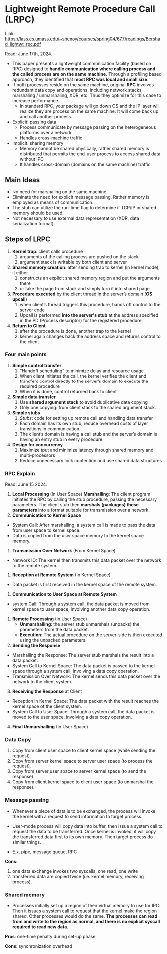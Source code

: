 # Lightweight Remote Procedure Call (LRPC) 

Link: https://lass.cs.umass.edu/~shenoy/courses/spring04/677/readings/Bershad_lightwt_rpc.pdf

Read: June 17th, 2024.

- This paper presents a lightweight communication facility (based on RPC) designed to **handle communication where calling process and the called process are on the same machine**. Through a profiling based approach, they identified that **most RPC was local and small size**. 
- If both processes reside on the same machine, original **RPC** involves redundant data copy and operations, including network stacks, marshaling / unmarshaling, XDR, etc. Thus they optimize for this case to increase performance. 
  - In standard RPC, your package will go down OS and the IP layer will realize they are process on the same machine. It will come back up and call another process. 
- Explicit: passing data 
    - Process communicate by message passing on the heterogeneous platforms over a network 
    - Handles cross-machine traffic 
- Implicit: sharing memory 
    - Memory cannot be shared physically, rather shared memory is distributed that permits the end-user process to access shared data without IPC 
    - It handles cross-domain (domains on the same machine) traffic 

## Main Ideas 
- No need for marshaling on the same machine.
- Eliminate the need for explicit message passing. Rather memory is employed as means of communication.
- The stub can utilize the run-time flag to determine if TCP/IP or shared memory should be used.
- Not necessary to use external data representation (XDR, data serialization format).

## Steps of LRPC
1. **Kernel trap**: client calls procedure
    1. arguments of the calling process are pushed on the stack
    2. argument stack is writable by both client and server 
2. **Shared memory creation**: after sending trap to kernel (in kernel mode), it either
    1. constructs an explicit shared memory region and put the arguments there
    2. or take the page from stack and simply turn it into shared page 
3. **Procedure executed** by the client thread in the server’s domain (**OS upcall**)
    1. when client’s thread triggers this procedure, hands off control to the server code 
    2. Upcall is performed **into the server's stub** at the address specified in the PD (Process descriptor) for the registered procedure. 
4. **Return to Client**
    1. after the procedure is done, another trap to the kernel
    2. kernel again changes back the address space and returns control to the client

### Four main points

1. **Simple control transfer**
    1. “Handoff scheduling” to minimize delay and resource usage 
    2. When client initiates the call, the kernel verifies the client and transfers control directly to the server’s domain to execute the required procedure 
    3. When it is done, control returned back to client 
2. **Simple data transfer**
    1. Use **shared argument stack** to avoid duplicative data copying 
    2. Only one copying: from client stack to the shared argument stack. 
3. **Simple stubs** 
    1. *Stubs*: code for setting up remote call and handling data transfer 
    2. Each domain has its own stub, reduce overhead costs of layer transitions in communication.
    3. The client’s domain is having a call stub and the server’s domain is having an entry stub in every procedure. 
4. **Design for concurrency** 
    1. Maximize tput and minimize latency through shared memory and multi-processors 
    2. Reduce unnecessary lock contention and use shared data structures

### RPC Explain 

Read: June 15 2024. 

1. **Local Processing** (In User Space)
**Marshalling**: The client program initiates the RPC by calling the stub procedure, passing the necessary parameters. The client stub then **marshals (packages) these parameters** into a format suitable for transmission over a network.
1. **Communication to Kernel Space**
* System Call: After marshalling, a system call is made to pass the data from user space to kernel space.
* Data is copied from the user space memory to the kernel space memory.
1. **Transmission Over Network** (From Kernel Space)
* Network IO: The kernel then transmits this data packet over the network to the remote system.
1. **Reception at Remote System** (In Kernel Space)
* Data packet is first received in the kernel space of the remote system.
1. **Communication to User Space at Remote System**
* system Call: Through a system call, the data packet is moved from kernel space to user space, involving another data copy operation.
1. **Remote Processing** (In User Space)
    * **Unmarshalling**: the server stub unmarshals (unpacks) the parameters from the data packet.
    * **Execution**: The actual procedure on the server-side is then executed using the unpacked parameters.
2. **Sending the Response**
  * Marshalling the Response: The server stub marshals the result into a data packet.
  * System Call to Kernel Space: The data packet is passed to the kernel space through a system call, involving a data copy operation.
  * Transmission Over Network: The kernel sends this data packet over the network to the client system.
3. **Receiving the Response** at Client
  * Reception in Kernel Space: The data packet with the result reaches the kernel space of the client system.
  * System Call to User Space: Through a system call, the data packet is moved to the user space, involving a data copy operation.
4. **Final Unmarshalling** (In User Space)

### Data Copy 
1. Copy from client user space to client kernel space (while sending the request).
2. Copy from server kernel space to server user space (to process the request).
3. Copy from server user space to server kernel space (to send the response).
4. Copy from client kernel space to client user space (to unmarshal the response).

### Message passing 
* Whenever a piece of data is to be exchanged, the process will invoke the kernel with a request to send information to target process. 

* User-mode process will copy data into buffer, then issue a system call to request the data to be transferred. Once kernel is invoked, it will copy the transferred data first to its own memory. Then target process do similar things. 

* E.x. pipe, message queue, RPC 

**Cons**: 
1) one data exchange invokes two syscalls, one read, one write
2) transferred data are copied twice (i.e. kernel memory, receiving process). 

### Shared memory 
* Processes initially set up a region of their virtual memory to use for IPC. Then it issues a system call to request that the kernel make the region shared. Other processes would do the same. **The processes can read from and write to the region as normal, and there is no explicit syscall required to read new data.**

**Pros**: one-time penalty during set-up phase 

**Cons**: synchronization overhead 